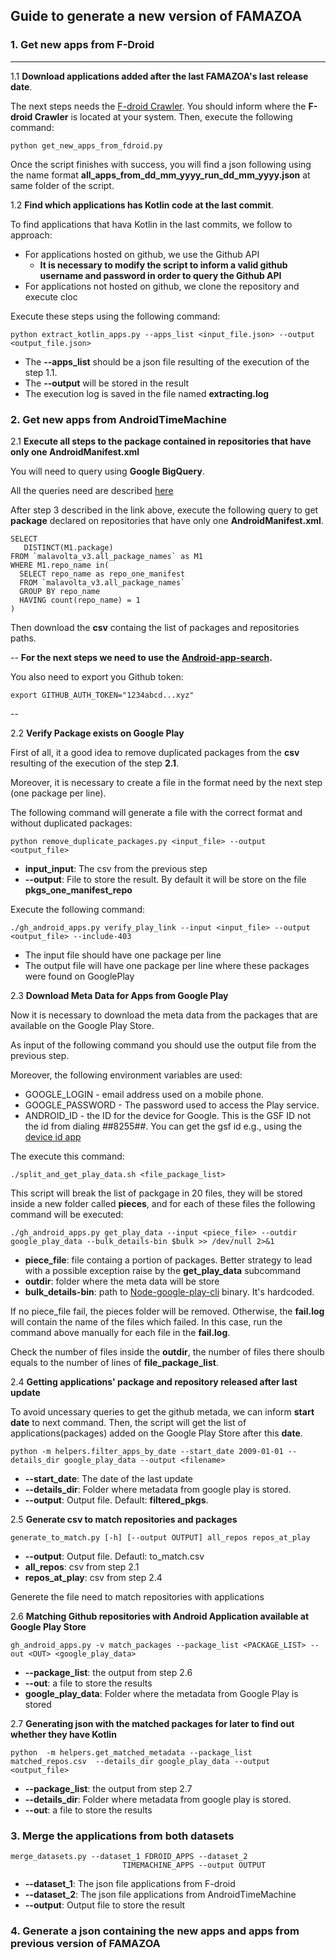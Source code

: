 ## Guide to generate a new version of FAMAZOA


### 1. Get new apps from F-Droid
---

 1.1 **Download applications added after the last FAMAZOA's last release date**.

The next steps needs the [F-droid Crawler](https://github.com/brunomateus/f-droid-crawler). You should inform where the **F-droid Crawler** is located at your system. Then, execute the following command:

```
python get_new_apps_from_fdroid.py
```

Once the script finishes with success, you will find a json following using the name format **all\_apps\_from\_dd\_mm\_yyyy\_run\_dd\_mm\_yyyy.json** at same folder of the script.

1.2 **Find which applications has Kotlin code at the last commit**.

To find applications that hava Kotlin in the last commits, we follow to approach:

- For applications hosted on github, we use the Github API
  - **It is necessary to modify the script to inform a valid github username and password in order to query the Github API**
- For applications not hosted on github, we clone the repository and execute cloc

Execute these steps using the following command:




```
python extract_kotlin_apps.py --apps_list <input_file.json> --output <output_file.json>
```

- The **--apps_list** should be a json file resulting of the execution of the step 1.1.
- The **--output** will be stored in the result
- The execution log is saved in the file named **extracting.log**


### 2. Get new apps from AndroidTimeMachine

2.1 **Execute all steps to the package contained in repositories that have only one AndroidManifest.xml**

You will need to query  using **Google BigQuery**.

All the queries need are described [here](https://github.com/AndroidTimeMachine/open_source_android_apps/blob/master/doc/app-selection.md)

After step 3 described in the link above, execute the following query to get **package** declared on repositories that have only one **AndroidManifest.xml**.

```
SELECT
   DISTINCT(M1.package)
FROM `malavolta_v3.all_package_names` as M1
WHERE M1.repo_name in(
  SELECT repo_name as repo_one_manifest
  FROM `malavolta_v3.all_package_names`
  GROUP BY repo_name
  HAVING count(repo_name) = 1
)
```

Then download the **csv** containg the list of packages and repositories paths.

--
**For the next steps we need to use the [Android-app-search](https://github.com/S2-group/android-app-search).**

You also need to export you Github token:

```
export GITHUB_AUTH_TOKEN="1234abcd...xyz"
```

--

2.2 **Verify Package exists on Google Play**

First of all, it a good idea to remove duplicated packages from the **csv** resulting of the execution of the step **2.1**.

Moreover, it is necessary to create a file in the format need by the next step (one package per line).

The following command will generate a file with the correct format and without duplicated packages:

```
python remove_duplicate_packages.py <input_file> --output <output_file> 
```
- **input\_input**: The csv from the previous step
- **--output**: File to store the result. By default it will be store on the file **pkgs\_one\_manifest\_repo**

Execute the following command:

```
./gh_android_apps.py verify_play_link --input <input_file> --output <output_file> --include-403
```

- The input file should have one package per line
- The output file will have one package per line where these packages were found on GooglePlay

2.3 **Download Meta Data for Apps from Google Play**

Now it is necessary to download the meta data from the packages that are available on the Google Play Store.

As input of the following command you should use the output file from the previous step.

Moreover, the following environment variables are used:

- GOOGLE_LOGIN - email address used on a mobile phone.
- GOOGLE_PASSWORD - The password used to access the Play service.
- ANDROID_ID - the ID for the device for Google. This is the GSF ID not the id from dialing *#*#8255#*#*. You can get the gsf id e.g., using the [device id app](https://play.google.com/store/apps/details?id=com.evozi.deviceid&hl=en)

The execute this command:

```
./split_and_get_play_data.sh <file_package_list>
```

This script will break the list of packgage in 20 files, they will be stored inside a new folder called **pieces**, and for each of these files the following command will be executed:

```
./gh_android_apps.py get_play_data --input <piece_file> --outdir google_play_data --bulk_details-bin $bulk >> /dev/null 2>&1
```

- **piece_file**: file containg a portion of packages. Better strategy to lead with a possible exception raise by the **get\_play\_data** subcommand
- **outdir**: folder where the meta data will be store
- **bulk_details-bin**: path to [Node-google-play-cli](https://github.com/dweinstein/node-google-play-cli) binary. It's hardcoded.

If no piece\_file fail, the pieces folder will be removed. Otherwise, the **fail.log** will contain the name of the files which failed. In this case, run the command above manually for each file in the **fail.log**.

Check the number of files inside the **outdir**, the number of files there shoulb equals to the number of lines of **file\_package\_list**.

2.4 **Getting applications' package and repository released after last update**

To avoid uncessary queries to get the github metada, we can inform **start date** to next command. Then, the script will get the list of applications(packages) added on the Google Play Store after this **date**.

```
python -m helpers.filter_apps_by_date --start_date 2009-01-01 --details_dir google_play_data --output <filename>
```

- **--start_date**: The date of the last update
- **--details_dir**: Folder where metadata from google play is stored.
- **--output**: Output file. Default: **filtered_pkgs**.

2.5 **Generate csv to match repositories and packages**

```
generate_to_match.py [-h] [--output OUTPUT] all_repos repos_at_play
```
- **--output**: Output file. Defautl: to_match.csv
- **all\_repos**: csv from step 2.1
- **repos\_at\_play**: csv from step 2.4

Generete the file need to match repositories with applications

2.6 **Matching Github repositories with Android Application available at Google Play Store**

```
gh_android_apps.py -v match_packages --package_list <PACKAGE_LIST> --out <OUT> <google_play_data>
```
- **--package_list**: the output from step 2.6
- **--out**: a file to store the results
- **google\_play\_data**: Folder where the metadata from Google Play is stored

2.7 **Generating json with the matched packages for later to find out whether they have Kotlin**

```
python  -m helpers.get_matched_metadata --package_list matched_repos.csv  --details_dir google_play_data --output <output_file>
```
- **--package_list**: the output from step 2.7
- **--details_dir**: Folder where metadata from google play is stored.
- **--out**: a file to store the results

### 3. Merge the applications from both datasets

```
merge_datasets.py --dataset_1 FDROID_APPS --dataset_2
                         TIMEMACHINE_APPS --output OUTPUT
```

- **--dataset_1**: The json file applications from F-droid
- **--dataset_2**: The json file applications from AndroidTimeMachine
- **--output**: Output file to store the result

### 4. Generate a json containing the new apps and apps from previous version of FAMAZOA